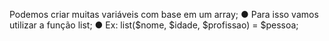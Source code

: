 Podemos criar muitas variáveis com base em um array; ● Para isso vamos utilizar a função list; ● Ex: list($nome, $idade, $profissao) = $pessoa;